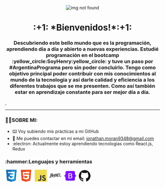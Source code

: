 <div align="center">
  <img src = "https://media.giphy.com/media/xT9IgzoKnwFNmISR8I/giphy.gif" alt = "img not found" width = 300px />
  <h1>:+1: *Bienvenidos!*:+1: </h1> 
    <h3> Descubriendo este bello mundo que es la programación, aprendiendo día a día y abierto a nuevas experiencias. Estudié programación en el bootcamp :yellow_circle:SoyHenry:yellow_circle: y tuve un paso por #ArgentinaPrograma pero sin poder concluirlo.
  Tengo como objetivo principal poder contribuir con mis conocimientos al mundo de la tecnología y así darle calidad y eficiencia a los diferentes trabajos que se me presenten. Como así también estar en aprendizaje constante para ser mejor día a día. </h3> 
</div>

<div>
  <a href="https://twitter.com/Jona9315" target="_blank">
  <img src="https://img.shields.io/twitter/url?label=Follow%20me&style=social&url=https%3A%2F%2Ftwitter.com%2FJona9315" alt="" />
  </a>
  
  <a href="https://www.facebook.com/jonathan.moran.144" target="_blank">
  <img src="https://img.shields.io/badge/Facebook-Sigueme-<BLUE>" alt="" />
  </a>
  
 </div>
 
 ---
 
### :office_worker:SOBRE MI:

- :keyboard: Voy subiendo mis prácticas a mi GitHub
- :email: Me puedes contactar en mi email: jonathan.moran9348@gmail.com
- :electron: Actualmente estoy aprendiendo tecnologias como React.js, Redux

<div>
  <h3>:hammer:Lenguajes y herramientas</h3>
  <div>
  <img src="https://github.com/devicons/devicon/blob/master/icons/css3/css3-original.svg" alt="CSS" tittle="CSS" width="40" height="40" />&nbsp;
    <img src="https://github.com/devicons/devicon/blob/master/icons/html5/html5-original.svg" alt="CSS" tittle="CSS" width="40" height="40" />&nbsp;
    <img src="https://github.com/devicons/devicon/blob/master/icons/javascript/javascript-original.svg" alt="CSS" tittle="CSS" width="40" height="40" />&nbsp;
    <img src="https://github.com/devicons/devicon/blob/master/icons/babel/babel-plain.svg" alt="CSS" tittle="CSS" width="40" height="40" />&nbsp;
    <img src="https://github.com/devicons/devicon/blob/master/icons/bootstrap/bootstrap-original.svg" alt="CSS" tittle="CSS" width="40" height="40" />&nbsp;
    <img src="https://github.com/devicons/devicon/blob/master/icons/github/github-original.svg" alt="CSS" tittle="CSS" width="40" height="40" />&nbsp;
  </div>

</div>

 
